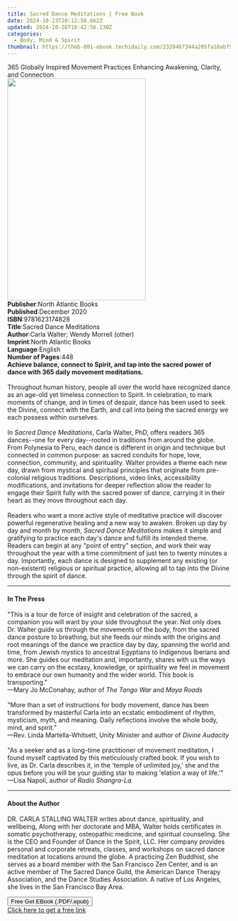 ```yaml
---
title: Sacred Dance Meditations | Free Book
date: 2024-10-23T20:12:58.662Z
updated: 2024-10-26T18:42:56.130Z
categories:
  - Body, Mind & Spirit
thumbnail: https://thmb-001-ebook.techidaily.com/2320467344a205fa18abf94de1a83dd770e4e75e66d7733fa2d76605ae0d4323.jpg
---
```

<main id="book-container">
  <div class="flex flex-col">
    <div class="book-brief flex-1 py-6 px-4 sm:p-6 md:py-10 md:px-8">
      <!-- brief-->
      <div class="book-brief-main">
        365 Globally Inspired Movement Practices Enhancing Awakening, Clarity,
        and Connection
      </div>
    </div>
    <div
      class="book-meta-info flex-1 grid gap-4 col-start-1 col-end-3 row-start-1 sm:mb-6 sm:grid-cols-4 lg:gap-6 lg:col-start-2 lg:row-end-6 lg:row-span-6 lg:mb-0"
    >
      <div
        class="book-meta-info-left place-content-center mt-4 p-4 text-sm leading-6 col-start-2 col-span-2 dark:text-slate-400"
      >
        <img
          class="w-full h-500 object-cover rounded-lg sm:h-255 sm:col-span-2 lg:col-span-full"
          src="https://img-001-ebook.techidaily.com/743527f50ebf45b70f938bf0e237a9effb40e1ef7005dca30e568e4110de5e94.jpg"
          alt=""
          width="312"
          height="500"
        />
      </div>
      <div
        class="book-meta-info-right mt-2 col-start-1 row-start-2 col-span-3 self-center"
      >
        <!-- meta data  -->
        <div class="flex flex-col px-4 md:px-8">
          <div class="flex-1">
            <strong>Publisher</strong>:<span class="px-2"
              >North Atlantic Books</span
            >
          </div>
          <div class="flex-1">
            <strong>Published</strong>:<span class="px-2">December 2020</span>
          </div>
          <div class="flex-1">
            <strong>ISBN</strong>:<span class="px-2">9781623174828</span>
          </div>
          <div class="flex-1">
            <strong>Title</strong>:<span class="px-2"
              >Sacred Dance Meditations</span
            >
          </div>
          <div class="flex-1">
            <strong>Author</strong>:<span class="px-2"
              >Carla Walter; Wendy Morrell (other)</span
            >
          </div>
          <div class="flex-1">
            <strong>Imprint</strong>:<span class="px-2"
              >North Atlantic Books</span
            >
          </div>
          <div class="flex-1">
            <strong>Language</strong>:<span class="px-2">English</span>
          </div>
          <div class="flex-1">
            <strong>Number of Pages</strong>:<span class="px-2">448</span>
          </div>
        </div>
      </div>
    </div>
    <div class="book-description flex-1 py-6 px-4 sm:p-6 md:py-10 md:px-8">
      <div class="book-description-main">
        <div accordion-content="" id="description">
          <b
            >Achieve balance, connect to Spirit, and tap into the sacred power
            of dance with 365 daily movement meditations.</b
          ><br /><br />Throughout human history, people all over the world have
          recognized dance as an age-old yet timeless connection to Spirit. In
          celebration, to mark moments of change, and in times of despair, dance
          has been used to seek the Divine, connect with the Earth, and call
          into being the sacred energy we each possess within ourselves.<br /><br />In
          <i>Sacred Dance Meditations</i>, Carla Walter, PhD, offers readers 365
          dances--one for every day--rooted in traditions from around the globe.
          From Polynesia to Peru, each dance is different in origin and
          technique but connected in common purpose: as sacred conduits for
          hope, love, connection, community, and spirituality. Walter provides a
          theme each new day, drawn from mystical and spiritual principles that
          originate from pre-colonial religious traditions. Descriptions, video
          links, accessibility modifications, and invitations for deeper
          reflection allow the reader to engage their Spirit fully with the
          sacred power of dance, carrying it in their heart as they move
          throughout each day.<br /><br />Readers who want a more active style
          of meditative practice will discover powerful regenerative healing and
          a new way to awaken. Broken up day by day and month by month,
          <i>Sacred Dance Meditations</i> makes it simple and gratifying to
          practice each day's dance and fulfill its intended theme. Readers can
          begin at any "point of entry" section, and work their way throughout
          the year with a time commitment of just ten to twenty minutes a day.
          Importantly, each dance is designed to supplement any existing (or
          non-existent) religious or spiritual practice, allowing all to tap
          into the Divine through the spirit of dance.
        </div>
        <div class="accordion-fader"></div>
      </div>
    </div>
    <div class="book-excerpts flex-1 py-6 px-4 sm:p-6 md:py-10 md:px-8">
      <!-- excerpts-->
      <div class="book-excerpts-main">
        <hr />
        <h4 class="placeholder placeholder-heading">
          <span>In The Press</span>
        </h4>
        <p>
          "This is a tour de force of insight and celebration of the sacred, a
          companion you will want by your side throughout the year. Not only
          does Dr. Walter guide us through the movements of the body, from the
          sacred dance posture to breathing, but she feeds our minds with the
          origins and root meanings of the dance we practice day by day,
          spanning the world and time, from Jewish mystics to ancestral
          Egyptians to Indigenous Iberians and more. She guides our meditation
          and, importantly, shares with us the ways we can carry on the ecstasy,
          knowledge, or spirituality we feel in movement to embrace our own
          humanity and the wider world. This book is transporting."<br />—Mary
          Jo McConahay,&nbsp;author of <i>The Tango War</i> and&nbsp;<i
            >Maya Roads<br /><br /></i
          >"More than a set of instructions for body movement, dance has been
          transformed by masterful Carla into an ecstatic embodiment of rhythm,
          mysticism, myth, and meaning. Daily reflections involve the whole
          body, mind, and spirit."<br />—Rev. Linda Martella-Whitsett, Unity
          Minister and author of <i>Divine Audacity</i><br /><br />
          "As a seeker and as a long-time practitioner of movement meditation, I
          found myself captivated by this meticulously crafted book. If you wish
          to live, as Dr. Carla describes it, in the 'temple of unlimited joy,'
          she and the opus before you will be your guiding star to making
          'elation a way of life.'"<br />—Lisa Napoli, author of&nbsp;<i
            >Radio Shangra-La</i
          >
        </p>
      </div>
    </div>
    <div class="book-about-author flex-1 py-6 px-4 sm:p-6 md:py-10 md:px-8">
      <!-- about author-->
      <div class="book-main-author-main">
        <hr />
        <h4 class="placeholder placeholder-heading">
          <span>About the Author</span>
        </h4>
        <p>
          DR. CARLA STALLING WALTER writes about dance, spirituality, and
          wellbeing, Along with her doctorate and MBA, Walter holds certificates
          in somatic psychotherapy, osteopathic medicine, and spiritual
          counseling. She is the CEO and Founder of Dance in the Spirit, LLC.
          Her company provides personal and corporate retreats, classes, and
          workshops on sacred dance meditation at locations around the globe. A
          practicing Zen Buddhist, she serves as a board member with the San
          Francisco Zen Center, and is an active member of The Sacred Dance
          Guild, the American Dance Therapy Association, and the Dance Studies
          Association. A native of Los Angeles, she lives in the San Francisco
          Bay Area.
        </p>
      </div>
    </div>
    <div class="book-free-get flex-1 py-6 px-4 sm:p-6 md:py-10 md:px-8">
      <button
        id="btn-free-get"
        class="bg-blue-500 hover:bg-blue-700 text-white font-bold py-2 px-4 rounded"
      >
        Free Get EBook (.PDF/.epub)
      </button>
      <div id="countdown-display" class="px-2 text-lg mt-2"></div>
      <a
        id="free-link"
        class="hidden bg-blue-500 hover:bg-blue-700 text-white font-bold py-2 px-4 rounded"
        href="https://www.ebooks.com/en-us/book/209821375/sacred-dance-meditations/carla-walter/"
        target="_blank"
        >Click here to get a free link</a
      >
    </div>
    <script>
      let countdownTime = 0;
      let countdownInterval = null;
      document
        .getElementById('btn-free-get')
        .addEventListener('click', startCountdown);
      function startCountdown() {
        countdownTime = new Date().getTime() + 60000 * 3;
        countdownInterval = setInterval(updateCountdown, 1000);
        document.getElementById('btn-free-get').disabled = true;
        document
          .getElementById('btn-free-get')
          .classList.add('bg-gray-500', 'cursor-not-allowed');
      }
      function updateCountdown() {
        let currentTime = new Date().getTime();
        let timeLeft = countdownTime - currentTime;
        let secondsLeft = Math.floor(timeLeft / 1000);
        document.getElementById('countdown-display').innerHTML =
          `Remaining time: ${secondsLeft} seconds.`;
        if (secondsLeft <= 0) {
          clearInterval(countdownInterval);
          document.getElementById('btn-free-get').classList.add('hidden');
          document.getElementById('free-link').classList.remove('hidden');
          document.getElementById('countdown-display').innerHTML = '';
        }
      }
    </script>
  </div>
</main>

<ins class="adsbygoogle"
      style="display:block"
      data-ad-client="ca-pub-7571918770474297"
      data-ad-slot="8358498916"
      data-ad-format="auto"
      data-full-width-responsive="true"></ins>
    